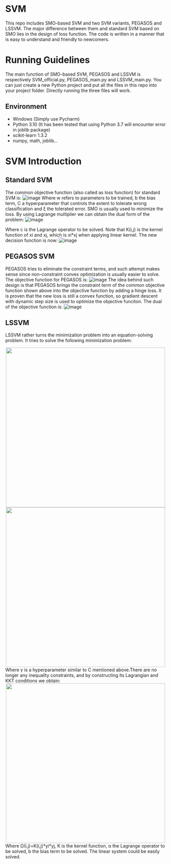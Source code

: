 # SVM
This repo includes SMO-based SVM and two SVM variants, PEGASOS and LSSVM. The major difference between them and standard SVM based on SMO lies in the design of loss function. The code is written in a manner that is easy to understand and friendly to newcomers.

# Running Guidelines
The main function of SMO-based SVM, PEGASOS and LSSVM is respectively SVM_official.py, PEGASOS_main.py and LSSVM_main.py. You can just create a new Python project and put all the files in this repo into your project folder. Directly running the three files will work.
## Environment
* Windows (Simply use Pycharm)
* Python 3.10 (It has been tested that using Python 3.7 will encounter error in joblib package)
* scikit-learn 1.3.2
* numpy, math, joblib...

# SVM Introduction

## Standard SVM
The common objective function (also called as loss function) for standard SVM is:
![image](https://github.com/ChiangyuMo/SVM/assets/70008102/f6d27bc0-f812-4f2e-bd70-b6809faab5ff)
Where w refers to parameters to be trained, b the bias term, C a hyperparameter that controls the extent to tolerate wrong classification and ξ the tolerated error. SMO is usually used to minimize the loss. By using Lagrange multiplier we can obtain the dual form of the problem:
![image](https://github.com/ChiangyuMo/SVM/assets/70008102/2588ef44-53b8-4870-8eee-8d48d017c39a)


Where c is the Lagrange operator to be solved. Note that K(i,j) is the kernel function of xi and xj, which is xi*xj when applying linear kernel. The new decision function is now:
![image](https://github.com/ChiangyuMo/SVM/assets/70008102/be7fe3e9-92b3-40ab-b841-df8785d6b319)

## PEGASOS SVM
PEGASOS tries to eliminate the constraint terms, and such attempt makes sense since non-constraint convex optimization is usually easier to solve. The objective function for PEGASOS is:
![image](https://github.com/ChiangyuMo/SVM/assets/70008102/0ffa036a-4987-4a5b-b819-096b648ad7a2)
The idea behind such design is that PEGASOS brings the constraint term of the common objective function shown above into the objective function by adding a hinge loss. It is proven that the new loss is still a convex function, so gradient descent with dynamic step size is used to optimize the objective funciton. The dual of the objective function is:
![image](https://github.com/ChiangyuMo/SVM/assets/70008102/c98c8d3b-54da-45a0-ae84-c818363e4b3c)


## LSSVM
LSSVM rather turns the minimization problem into an equation-solving problem. It tries to solve the following minimization problem:
<div align=center>
<img src="https://github.com/ChiangyuMo/SVM/assets/70008102/dc57385b-1557-4802-81c0-42536d498898" width=500>
</div>
<div align=center>
<img src="https://github.com/ChiangyuMo/SVM/assets/70008102/d5cc1e92-aca0-4729-a2c0-11697f0a0ea8" width=500>
</div>
Where γ is a hyperparameter similar to C mentioned above.There are no longer any inequality constraints, and by constructing its Lagrangian and KKT conditions we obtain:
<div align=center>
<img src="https://github.com/ChiangyuMo/SVM/assets/70008102/4cf58b07-4615-46ea-8ca3-e6acc51169e3" width=500>
</div>
Where Ω(i,j)=K(i,j)*yi*yj, K is the kernel function, α the Lagrange operator to be solved, b the bias term to be solved. The linear system could be easily solved.






